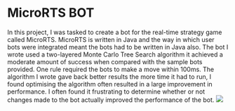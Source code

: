 # MicroRTS BOT

In this project,  I was tasked to create a bot for the real-time strategy game called MicroRTS. MicroRTS is written in Java and the way in which user bots were integrated meant the bots had to be written in Java also. The bot I wrote used a two-layered Monte Carlo Tree Search algorithm it achieved a moderate amount of success when compared with the sample bots provided. One rule required the bots to make a move within 100ms. The algorithm I wrote gave back better results the more time it had to run, I found optimising the algorithm often resulted in a large improvement in performance. I often found it frustrating to determine whether or not changes made to the bot actually improved the performance of the bot.
![](MICRO_GIF.gifs)
